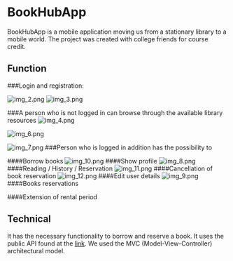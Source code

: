 # BookHubApp

BookHubApp is a mobile application moving us from a stationary library to a mobile world. The project was created with college friends for course credit.

 ## Function

###Login and registration:

![img_2.png](img_2.png)
![img_3.png](img_3.png)

###A person who is not logged in can browse through the available library resources
![img_4.png](img_4.png)

![img_6.png](img_6.png)

![img_7.png](img_7.png)
###Person who is logged in addition has the possibility to

####Borrow books
![img_10.png](img_10.png)
####Show profile
![img_8.png](img_8.png)
####Reading / History / Reservation
![img_11.png](img_11.png)
####Cancellation of book reservation
![img_12.png](img_12.png)
####Edit user details
![img_9.png](img_9.png)
####Books reservations

####Extension of rental period

## Technical

   It has the necessary functionality to borrow and reserve a book. It uses the public API found at the [link](https://puz-biblioteka.herokuapp.com/). We used the MVC (Model-View-Controller) architectural model.
